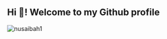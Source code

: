 <h2 align="left">Hi 👋! Welcome to my Github profile</h2>

<div>
  <p><img align="center" src="https://github-readme-stats.vercel.app/api/top-langs?username=nusaibah1&show_icons=true&locale=en&layout=compact" alt="nusaibah1" /></p>
 
</div>

  



